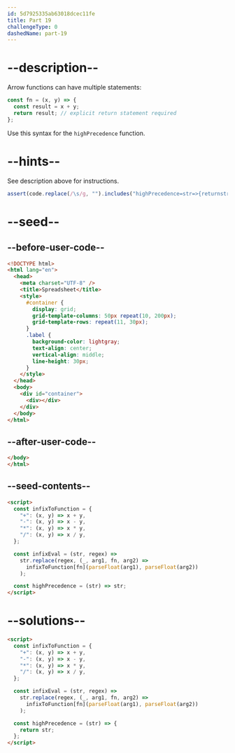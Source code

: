 ```yaml
---
id: 5d7925335ab63018dcec11fe
title: Part 19
challengeType: 0
dashedName: part-19
---
```


# --description--

Arrow functions can have multiple statements:

```js
const fn = (x, y) => {
  const result = x + y;
  return result; // explicit return statement required
};
```

Use this syntax for the `highPrecedence` function.

# --hints--

See description above for instructions.

```js
assert(code.replace(/\s/g, "").includes("highPrecedence=str=>{returnstr"));
```

# --seed--

## --before-user-code--

```html
<!DOCTYPE html>
<html lang="en">
  <head>
    <meta charset="UTF-8" />
    <title>Spreadsheet</title>
    <style>
      #container {
        display: grid;
        grid-template-columns: 50px repeat(10, 200px);
        grid-template-rows: repeat(11, 30px);
      }
      .label {
        background-color: lightgray;
        text-align: center;
        vertical-align: middle;
        line-height: 30px;
      }
    </style>
  </head>
  <body>
    <div id="container">
      <div></div>
    </div>
  </body>
</html>
```

## --after-user-code--

```html
</body>
</html>
```

## --seed-contents--

```html
<script>
  const infixToFunction = {
    "+": (x, y) => x + y,
    "-": (x, y) => x - y,
    "*": (x, y) => x * y,
    "/": (x, y) => x / y,
  };

  const infixEval = (str, regex) =>
    str.replace(regex, (_, arg1, fn, arg2) =>
      infixToFunction[fn](parseFloat(arg1), parseFloat(arg2))
    );

  const highPrecedence = (str) => str;
</script>
```

# --solutions--

```html
<script>
  const infixToFunction = {
    "+": (x, y) => x + y,
    "-": (x, y) => x - y,
    "*": (x, y) => x * y,
    "/": (x, y) => x / y,
  };

  const infixEval = (str, regex) =>
    str.replace(regex, (_, arg1, fn, arg2) =>
      infixToFunction[fn](parseFloat(arg1), parseFloat(arg2))
    );

  const highPrecedence = (str) => {
    return str;
  };
</script>
```
